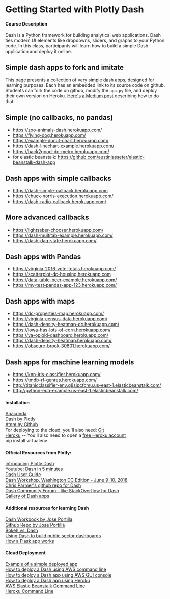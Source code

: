 # Getting Started with Plotly Dash

#### Course Description
Dash is a Python framework for building analytical web applications. Dash ties modern UI elements like dropdowns, sliders, and graphs to your Python code. In this class, participants will learn how to build a simple Dash application and deploy it online.

## Simple dash apps to fork and imitate
This page presents a collection of very simple dash apps, designed for learning purposes. Each has an embedded link to its source code on github. Students can fork the code on github, modify the `app.py` file, and deploy their own version on Heroku. [Here's a Medium post](https://medium.com/@austinlasseter/how-to-deploy-a-simple-plotly-dash-app-to-heroku-622a2216eb73) describing how to do that.

## Simple (no callbacks, no pandas)
* https://zoo-animals-dash.herokuapp.com/
* https://flying-dog.herokuapp.com/
* https://example-donut-chart.herokuapp.com/
* https://dash-linechart-example.herokuapp.com/
* https://back2good-dc-metro.herokuapp.com/
* for elastic beanstalk: https://github.com/austinlasseter/elastic-beanstalk-dash-app

## Dash apps with simple callbacks
* https://dash-simple-callback.herokuapp.com
* https://chuck-norris-execution.herokuapp.com/
* https://dash-radio-callback.herokuapp.com/

## More advanced callbacks
* https://lightsaber-chooser.herokuapp.com/
* https://dash-multitab-example.herokuapp.com/
* https://dash-daq-state.herokuapp.com/

## Dash apps with Pandas
* https://virginia-2016-vote-totals.herokuapp.com/
* https://scatterplot-dc-housing.herokuapp.com
* https://data-table-beer-example.herokuapp.com/
* https://my-test-pandas-app-123.herokuapp.com/

## Dash apps with maps
* https://dc-properties-map.herokuapp.com/
* https://virginia-census-data.herokuapp.com/
* https://dash-density-heatmap-dc.herokuapp.com/
* https://iowa-has-lots-of-corn.herokuapp.com/
* https://va-opioid-dashboard.herokuapp.com/
* https://dash-density-heatmap.herokuapp.com/
* https://obscure-brook-30801.herokuapp.com/

## Dash apps for machine learning models
* https://knn-iris-classifier.herokuapp.com/
* https://tmdb-rf-genres.herokuapp.com/
* http://titanicclassifier-env.g8sipcfcmu.us-east-1.elasticbeanstalk.com/
* http://python-eda-example.us-east-1.elasticbeanstalk.com/


#### Installation
[Anaconda](https://www.anaconda.com/download/)  
[Dash by Plotly](https://dash.plot.ly/installation)  
[Atom by Github](https://atom.io)  
For deploying to the cloud, you'll also need:
[Git](https://git-scm.com/downloads)  
[Heroku](https://devcenter.heroku.com/articles/heroku-cli#download-and-install) -- You'll also need to open a [free Heroku account](https://signup.heroku.com/dc)  
pip install virtualenv

#### Official Resources from Plotly:  
[Introducing Plotly Dash](https://medium.com/@plotlygraphs/introducing-dash-5ecf7191b503)  
[Youtube: Dash in 5 minutes](https://www.youtube.com/watch?v=e4ti2fCpXMI)  
[Dash User Guide](https://dash.plot.ly/)  
[Dash Workshop, Washington DC Edition - June 9-10, 2018](https://dash-workshop.plot.ly/)  
[Chris Parmer's github repo for Dash](https://github.com/plotly/dash-docs)  
[Dash Community Forum - like StackOverflow for Dash](https://community.plot.ly/c/dash)  
[Gallery of Dash apps](https://dash.plot.ly/gallery)  

#### Additional resources for learning Dash  
[Dash Workbook by Jose Portilla](https://docs.google.com/document/d/1DjWL2DxLiRaBrlD3ELyQlCBRu7UQuuWfgjv9LncNp_M/edit)  
[Github Repo by Jose Portilla](https://github.com/Pierian-Data/Plotly-Dashboards-with-Dash)  
[Bokeh vs. Dash](https://blog.sicara.com/bokeh-dash-best-dashboard-framework-python-shiny-alternative-c5b576375f7f)  
[Using Dash to build public sector dashboards](https://medium.com/a-r-g-o/using-plotlys-dash-to-deliver-public-sector-decision-support-dashboards-ac863fa829fb)  
[How a Flask app works](https://pythonhow.com/how-a-flask-app-works/)  

#### Cloud Deployment
[Example of a simple deployed app](https://github.com/austinlasseter/simple_dash_app)  
[How to deploy a Dash using AWS command line](https://medium.com/@austinlasseter/plotly-dash-and-the-elastic-beanstalk-command-line-89fb6b67bb79)  
[How to deploy a Dash app using AWS GUI console](https://medium.com/@austinlasseter/deploying-a-dash-app-with-elastic-beanstalk-console-27a834ebe91d)  
[How to deploy a Dash app using Heroku](https://dash.plot.ly/deployment)  
[AWS Elastic Beanstalk Command Line](https://docs.aws.amazon.com/elasticbeanstalk/latest/dg/eb-cli3-install-windows.html)  
[Heroku Command Line](https://devcenter.heroku.com/articles/heroku-cli)
